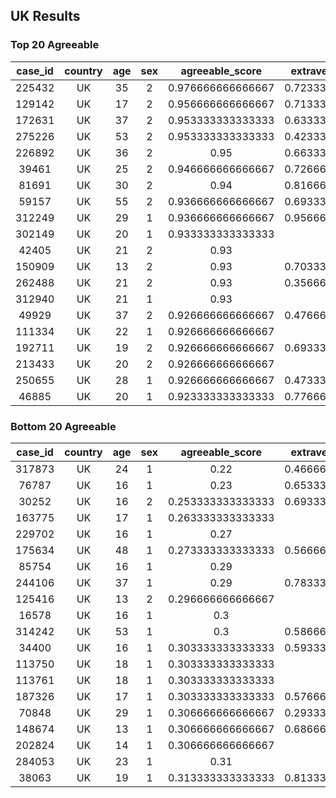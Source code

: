 ## UK Results

### Top 20 Agreeable

**case\_id**|**country**|**age**|**sex**|**agreeable\_score**|**extraversion\_score**|**openness\_score**|**conscientiousness\_score**|**neuroticism\_score**
:-----:|:-----:|:-----:|:-----:|:-----:|:-----:|:-----:|:-----:|:-----:
225432|UK|35|2|0.976666666666667|0.723333333333333|0.76|0.85|0.43
129142|UK|17|2|0.956666666666667|0.713333333333333|0.833333333333333|0.756666666666667|0.76
172631|UK|37|2|0.953333333333333|0.633333333333333|0.616666666666667|0.883333333333333|0.46
275226|UK|53|2|0.953333333333333|0.423333333333333|0.853333333333333|0.716666666666667|0.663333333333333
226892|UK|36|2|0.95|0.663333333333333|0.743333333333333|0.813333333333333|0.636666666666667
39461|UK|25|2|0.946666666666667|0.726666666666667|0.693333333333333|0.893333333333333|0.433333333333333
81691|UK|30|2|0.94|0.816666666666667|0.793333333333333|0.84|0.32
59157|UK|55|2|0.936666666666667|0.693333333333333|0.726666666666667|0.803333333333333|0.336666666666667
312249|UK|29|1|0.936666666666667|0.956666666666667|0.806666666666667|0.97|0.29
302149|UK|20|1|0.933333333333333|0.75|0.703333333333333|0.883333333333333|0.543333333333333
42405|UK|21|2|0.93|0.78|0.926666666666667|0.873333333333333|0.386666666666667
150909|UK|13|2|0.93|0.703333333333333|0.846666666666667|0.853333333333333|0.486666666666667
262488|UK|21|2|0.93|0.356666666666667|0.593333333333333|0.85|0.686666666666667
312940|UK|21|1|0.93|0.89|0.896666666666667|0.946666666666667|0.29
49929|UK|37|2|0.926666666666667|0.476666666666667|0.86|0.636666666666667|0.85
111334|UK|22|1|0.926666666666667|0.55|0.75|0.68|0.736666666666667
192711|UK|19|2|0.926666666666667|0.693333333333333|0.716666666666667|0.65|0.616666666666667
213433|UK|20|2|0.926666666666667|0.63|0.743333333333333|0.673333333333333|0.553333333333333
250655|UK|28|1|0.926666666666667|0.473333333333333|0.81|0.843333333333333|0.386666666666667
46885|UK|20|1|0.923333333333333|0.776666666666667|0.713333333333333|0.736666666666667|0.38

### Bottom 20 Agreeable

**case\_id**|**country**|**age**|**sex**|**agreeable\_score**|**extraversion\_score**|**openness\_score**|**conscientiousness\_score**|**neuroticism\_score**
:-----:|:-----:|:-----:|:-----:|:-----:|:-----:|:-----:|:-----:|:-----:
317873|UK|24|1|0.22|0.466666666666667|0.356666666666667|0.636666666666667|0.393333333333333
76787|UK|16|1|0.23|0.653333333333333|0.763333333333333|0.613333333333333|0.4
30252|UK|16|2|0.253333333333333|0.693333333333333|0.94|0.48|0.776666666666667
163775|UK|17|1|0.263333333333333|0.57|0.596666666666667|0.54|0.73
229702|UK|16|1|0.27|0.45|0.406666666666667|0.786666666666667|0.736666666666667
175634|UK|48|1|0.273333333333333|0.566666666666667|0.486666666666667|0.906666666666667|0.32
85754|UK|16|1|0.29|0.65|0.573333333333333|0.766666666666667|0.473333333333333
244106|UK|37|1|0.29|0.783333333333333|0.566666666666667|0.503333333333333|0.523333333333333
125416|UK|13|2|0.296666666666667|0.66|0.9|0.616666666666667|0.55
16578|UK|16|1|0.3|0.85|0.576666666666667|0.853333333333333|0.44
314242|UK|53|1|0.3|0.586666666666667|0.853333333333333|0.666666666666667|0.516666666666667
34400|UK|16|1|0.303333333333333|0.593333333333333|0.743333333333333|0.5|0.583333333333333
113750|UK|18|1|0.303333333333333|0.85|0.813333333333333|0.636666666666667|0.443333333333333
113761|UK|18|1|0.303333333333333|0.72|0.47|0.446666666666667|0.36
187326|UK|17|1|0.303333333333333|0.576666666666667|0.403333333333333|0.836666666666667|0.48
70848|UK|29|1|0.306666666666667|0.293333333333333|0.36|0.213333333333333|0.96
148674|UK|13|1|0.306666666666667|0.686666666666667|0.58|0.543333333333333|0.566666666666667
202824|UK|14|1|0.306666666666667|0.69|0.79|0.543333333333333|0.726666666666667
284053|UK|23|1|0.31|0.58|0.736666666666667|0.526666666666667|0.626666666666667
38063|UK|19|1|0.313333333333333|0.813333333333333|0.856666666666667|0.446666666666667|0.496666666666667